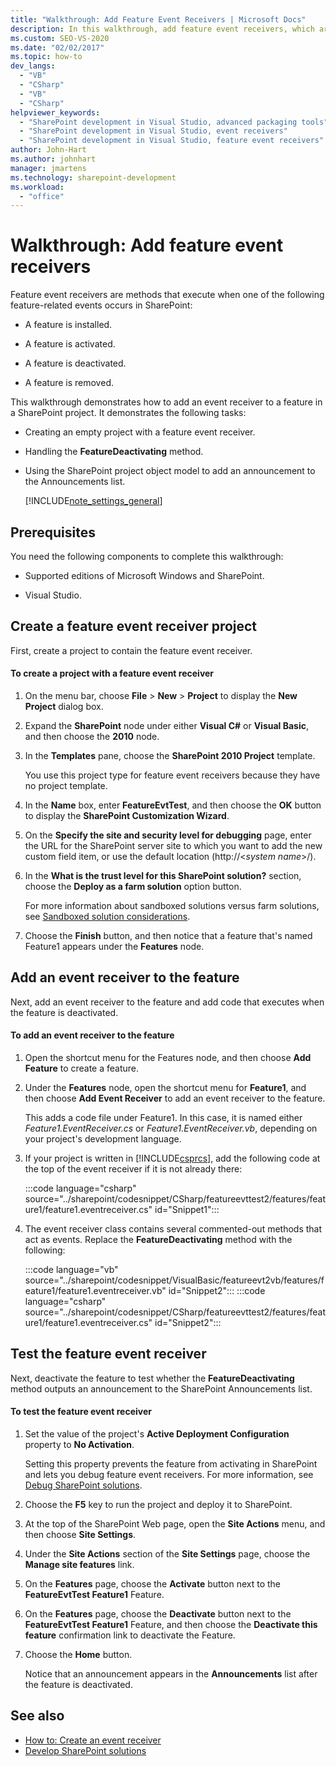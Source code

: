 ```yaml
---
title: "Walkthrough: Add Feature Event Receivers | Microsoft Docs"
description: In this walkthrough, add feature event receivers, which are methods that execute when a SharePoint feature is installed, activated, deactivated, or removed.
ms.custom: SEO-VS-2020
ms.date: "02/02/2017"
ms.topic: how-to
dev_langs:
  - "VB"
  - "CSharp"
  - "VB"
  - "CSharp"
helpviewer_keywords:
  - "SharePoint development in Visual Studio, advanced packaging tools"
  - "SharePoint development in Visual Studio, event receivers"
  - "SharePoint development in Visual Studio, feature event receivers"
author: John-Hart
ms.author: johnhart
manager: jmartens
ms.technology: sharepoint-development
ms.workload:
  - "office"
---
```

# Walkthrough: Add feature event receivers
Feature event receivers are methods that execute when one of the following feature-related events occurs in SharePoint:

- A feature is installed.

- A feature is activated.

- A feature is deactivated.

- A feature is removed.

This walkthrough demonstrates how to add an event receiver to a feature in a SharePoint project. It demonstrates the following tasks:

- Creating an empty project with a feature event receiver.

- Handling the **FeatureDeactivating** method.

- Using the SharePoint project object model to add an announcement to the Announcements list.

  [!INCLUDE[note_settings_general](../sharepoint/includes/note-settings-general-md.md)]

## Prerequisites
 You need the following components to complete this walkthrough:

- Supported editions of Microsoft Windows and SharePoint.

- Visual Studio.

## Create a feature event receiver project
 First, create a project to contain the feature event receiver.

#### To create a project with a feature event receiver

1. On the menu bar, choose **File** > **New** > **Project** to display the **New Project** dialog box.

2. Expand the **SharePoint** node under either **Visual C#** or **Visual Basic**, and then choose the **2010** node.

3. In the **Templates** pane, choose the **SharePoint 2010 Project** template.

     You use this project type for feature event receivers because they have no project template.

4. In the **Name** box, enter **FeatureEvtTest**, and then choose the **OK** button to display the **SharePoint Customization Wizard**.

5. On the **Specify the site and security level for debugging** page, enter the URL for the SharePoint server site to which you want to add the new custom field item, or use the default location (http://\<*system name*>/).

6. In the **What is the trust level for this SharePoint solution?** section, choose the **Deploy as a farm solution** option button.

     For more information about sandboxed solutions versus farm solutions, see [Sandboxed solution considerations](../sharepoint/sandboxed-solution-considerations.md).

7. Choose the **Finish** button, and then notice that a feature that's named Feature1 appears under the **Features** node.

## Add an event receiver to the feature
 Next, add an event receiver to the feature and add code that executes when the feature is deactivated.

#### To add an event receiver to the feature

1. Open the shortcut menu for the Features node, and then choose **Add Feature** to create a feature.

2. Under the **Features** node, open the shortcut menu for **Feature1**, and then choose **Add Event Receiver** to add an event receiver to the feature.

     This adds a code file under Feature1. In this case, it is named either *Feature1.EventReceiver.cs* or *Feature1.EventReceiver.vb*, depending on your project's development language.

3. If your project is written in [!INCLUDE[csprcs](../sharepoint/includes/csprcs-md.md)], add the following code at the top of the event receiver if it is not already there:

     :::code language="csharp" source="../sharepoint/codesnippet/CSharp/featureevttest2/features/feature1/feature1.eventreceiver.cs" id="Snippet1":::

4. The event receiver class contains several commented-out methods that act as events. Replace the **FeatureDeactivating** method with the following:

     :::code language="vb" source="../sharepoint/codesnippet/VisualBasic/featureevt2vb/features/feature1/feature1.eventreceiver.vb" id="Snippet2":::
     :::code language="csharp" source="../sharepoint/codesnippet/CSharp/featureevttest2/features/feature1/feature1.eventreceiver.cs" id="Snippet2":::

## Test the feature event receiver
 Next, deactivate the feature to test whether the **FeatureDeactivating** method outputs an announcement to the SharePoint Announcements list.

#### To test the feature event receiver

1. Set the value of the project's **Active Deployment Configuration** property to **No Activation**.

     Setting this property prevents the feature from activating in SharePoint and lets you debug feature event receivers. For more information, see [Debug SharePoint solutions](../sharepoint/debugging-sharepoint-solutions.md).

2. Choose the **F5** key to run the project and deploy it to SharePoint.

3. At the top of the SharePoint Web page, open the **Site Actions** menu, and then choose **Site Settings**.

4. Under the **Site Actions** section of the **Site Settings** page, choose the **Manage site features** link.

5. On the **Features** page, choose the **Activate** button next to the **FeatureEvtTest Feature1** Feature.

6. On the **Features** page, choose the **Deactivate** button next to the **FeatureEvtTest Feature1** Feature, and then choose the **Deactivate this feature** confirmation link to deactivate the Feature.

7. Choose the **Home** button.

     Notice that an announcement appears in the **Announcements** list after the feature is deactivated.

## See also

- [How to: Create an event receiver](../sharepoint/how-to-create-an-event-receiver.md)
- [Develop SharePoint solutions](../sharepoint/developing-sharepoint-solutions.md)